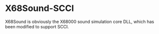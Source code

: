 # X68Sound-SCCI
 X68Sound is obviously the X68000 sound simulation core DLL, which has been modified to support SCCI.
